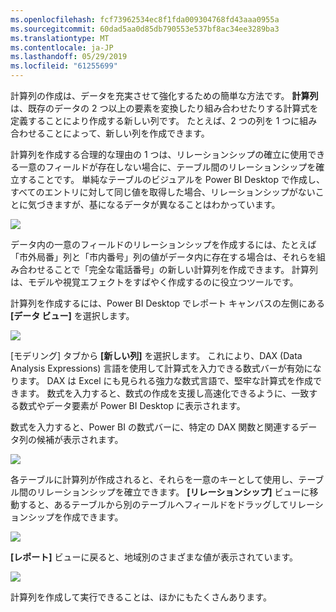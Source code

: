 ```yaml
---
ms.openlocfilehash: fcf73962534ec8f1fda009304768fd43aaa0955a
ms.sourcegitcommit: 60dad5aa0d85db790553e537bf8ac34ee3289ba3
ms.translationtype: MT
ms.contentlocale: ja-JP
ms.lasthandoff: 05/29/2019
ms.locfileid: "61255699"
---
```

計算列の作成は、データを充実させて強化するための簡単な方法です。 **計算列**は、既存のデータの 2 つ以上の要素を変換したり組み合わせたりする計算式を定義することにより作成する新しい列です。 たとえば、2 つの列を 1 つに組み合わせることによって、新しい列を作成できます。

計算列を作成する合理的な理由の 1 つは、リレーションシップの確立に使用できる一意のフィールドが存在しない場合に、テーブル間のリレーションシップを確立することです。 単純なテーブルのビジュアルを Power BI Desktop で作成し、すべてのエントリに対して同じ値を取得した場合、リレーションシップがないことに気づきますが、基になるデータが異なることはわかっています。

![](media/2-3-create-calculated-columns/2-3_1.png)

データ内の一意のフィールドのリレーションシップを作成するには、たとえば「市外局番」列と「市内番号」列の値がデータ内に存在する場合は、それらを組み合わせることで「完全な電話番号」の新しい計算列を作成できます。 計算列は、モデルや視覚エフェクトをすばやく作成するのに役立つツールです。

計算列を作成するには、Power BI Desktop でレポート キャンバスの左側にある **[データ ビュー]** を選択します。

![](media/2-3-create-calculated-columns/2-3_2.png)

[モデリング] タブから **[新しい列]** を選択します。 これにより、DAX (Data Analysis Expressions) 言語を使用して計算式を入力できる数式バーが有効になります。 DAX は Excel にも見られる強力な数式言語で、堅牢な計算式を作成できます。 数式を入力すると、数式の作成を支援し高速化できるように、一致する数式やデータ要素が Power BI Desktop に表示されます。

数式を入力すると、Power BI の数式バーに、特定の DAX 関数と関連するデータ列の候補が表示されます。

![](media/2-3-create-calculated-columns/2-3_3.png)

各テーブルに計算列が作成されると、それらを一意のキーとして使用し、テーブル間のリレーションシップを確立できます。 **[リレーションシップ]** ビューに移動すると、あるテーブルから別のテーブルへフィールドをドラッグしてリレーションシップを作成できます。

![](media/2-3-create-calculated-columns/2-3_4.png)

**[レポート]** ビューに戻ると、地域別のさまざまな値が表示されています。

![](media/2-3-create-calculated-columns/2-3_5.png)

計算列を作成して実行できることは、ほかにもたくさんあります。

